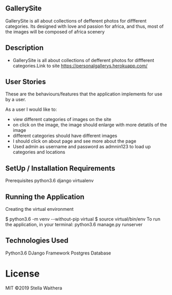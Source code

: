 ## GallerySite

GallerySite is all about collections of defferent photos for diffferent categories.
Its designed with love and passion for africa, and thus, most of the images will be composed
of africa scenery

## Description

* GallerySite is all about collections of defferent photos for diffferent categories.Link to site https://personalgallerys.herokuapp.com/

## User Stories

These are the behaviours/features that the application implements for use by a user.

As a user I would like to:

* view different categories of images on the site
* on click on the image, the image should enlarge with more detatils of the image
* different categories should have different images
* I should click on about page and see more about the page
* Used admin as username and password as admnin123 to load up categories and locations

## SetUp / Installation Requirements

Prerequisites
python3.6 django
virtualenv

## Running the Application

Creating the virtual environment

  $ python3.6 -m venv --without-pip virtual
  $ source virtual/bin/env
To run the application, in your terminal: python3.6 manage.py runserver

## Technologies Used

Python3.6
DJango Framework
Postgres Database

# License

MIT ©2019  Stella Waithera